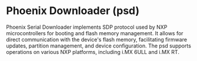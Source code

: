 # Phoenix Downloader (psd)

Phoenix Serial Downloader implements SDP protocol used by NXP microcontrollers for booting and flash memory management.
It allows for direct communication with the device's flash memory, facilitating firmware updates, partition management,
and device configuration. The psd supports operations on various NXP platforms, including i.MX 6ULL and i.MX RT.

<!-- #TODO: add more information -->

